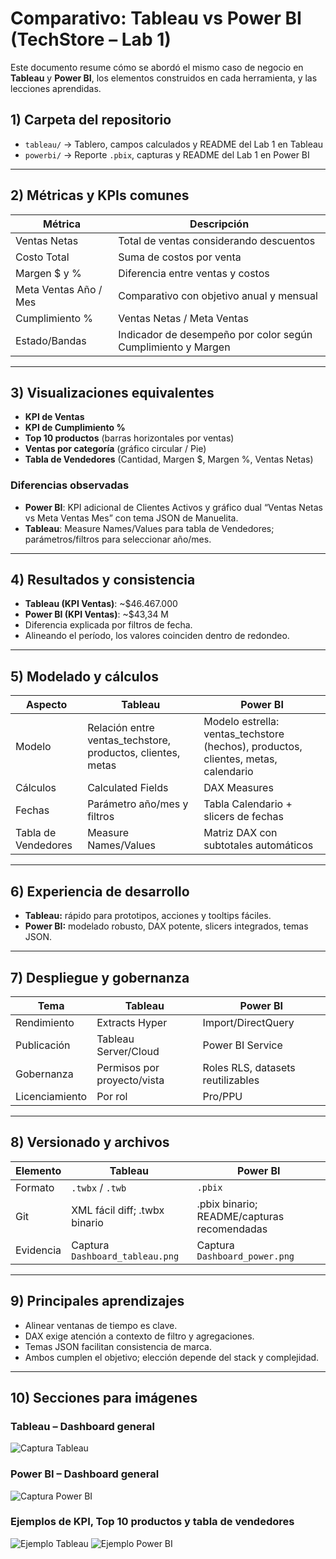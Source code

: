 # Comparativo: Tableau vs Power BI (TechStore – Lab 1)

Este documento resume cómo se abordó el mismo caso de negocio en **Tableau** y **Power BI**, los elementos construidos en cada herramienta, y las lecciones aprendidas.  

## 1) Carpeta del repositorio

- `tableau/` → Tablero, campos calculados y README del Lab 1 en Tableau  
- `powerbi/` → Reporte `.pbix`, capturas y README del Lab 1 en Power BI  

---

## 2) Métricas y KPIs comunes

| Métrica | Descripción |
|---------|------------|
| Ventas Netas | Total de ventas considerando descuentos |
| Costo Total | Suma de costos por venta |
| Margen $ y % | Diferencia entre ventas y costos |
| Meta Ventas Año / Mes | Comparativo con objetivo anual y mensual |
| Cumplimiento % | Ventas Netas / Meta Ventas |
| Estado/Bandas | Indicador de desempeño por color según Cumplimiento y Margen |

---

## 3) Visualizaciones equivalentes

- **KPI de Ventas**  
- **KPI de Cumplimiento %**  
- **Top 10 productos** (barras horizontales por ventas)  
- **Ventas por categoría** (gráfico circular / Pie)  
- **Tabla de Vendedores** (Cantidad, Margen $, Margen %, Ventas Netas)  

### Diferencias observadas

- **Power BI**: KPI adicional de Clientes Activos y gráfico dual “Ventas Netas vs Meta Ventas Mes” con tema JSON de Manuelita.  
- **Tableau**: Measure Names/Values para tabla de Vendedores; parámetros/filtros para seleccionar año/mes.  

---

## 4) Resultados y consistencia

- **Tableau (KPI Ventas)**: ~$46.467.000  
- **Power BI (KPI Ventas)**: ~$43,34 M  
- Diferencia explicada por filtros de fecha.  
- Alineando el período, los valores coinciden dentro de redondeo.

---

## 5) Modelado y cálculos

| Aspecto | Tableau | Power BI |
|---------|--------|----------|
| Modelo | Relación entre ventas_techstore, productos, clientes, metas | Modelo estrella: ventas_techstore (hechos), productos, clientes, metas, calendario |
| Cálculos | Calculated Fields | DAX Measures |
| Fechas | Parámetro año/mes y filtros | Tabla Calendario + slicers de fechas |
| Tabla de Vendedores | Measure Names/Values | Matriz DAX con subtotales automáticos |

---

## 6) Experiencia de desarrollo

- **Tableau:** rápido para prototipos, acciones y tooltips fáciles.  
- **Power BI:** modelado robusto, DAX potente, slicers integrados, temas JSON.  

---

## 7) Despliegue y gobernanza

| Tema | Tableau | Power BI |
|------|--------|----------|
| Rendimiento | Extracts Hyper | Import/DirectQuery |
| Publicación | Tableau Server/Cloud | Power BI Service |
| Gobernanza | Permisos por proyecto/vista | Roles RLS, datasets reutilizables |
| Licenciamiento | Por rol | Pro/PPU |

---

## 8) Versionado y archivos

| Elemento | Tableau | Power BI |
|----------|--------|----------|
| Formato | `.twbx` / `.twb` | `.pbix` |
| Git | XML fácil diff; .twbx binario | .pbix binario; README/capturas recomendadas |
| Evidencia | Captura `Dashboard_tableau.png` | Captura `Dashboard_power.png` |

---

## 9) Principales aprendizajes

- Alinear ventanas de tiempo es clave.  
- DAX exige atención a contexto de filtro y agregaciones.  
- Temas JSON facilitan consistencia de marca.  
- Ambos cumplen el objetivo; elección depende del stack y complejidad.

---

## 10) Secciones para imágenes

### Tableau – Dashboard general
![Captura Tableau](tableau/Dashboard_tableau.png)

### Power BI – Dashboard general
![Captura Power BI](powerbi/Dashboard_power.png)

### Ejemplos de KPI, Top 10 productos y tabla de vendedores
![Ejemplo Tableau](tableau/Top10_Tableau.png)
![Ejemplo Power BI](powerbi/Top10_PowerBI.png)

